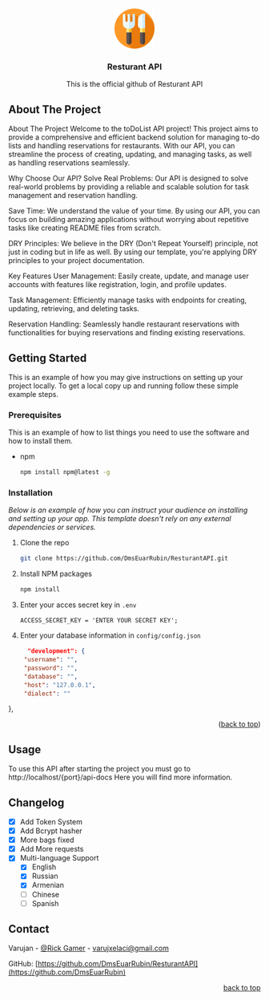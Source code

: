 <!-- Improved compatibility of back to top link: See: https://github.com/othneildrew/Best-README-Template/pull/73 -->
<a name="readme-top"></a>
<!-- PROJECT LOGO -->
<br />
<div align="center">
  <a href="https://github.com/DmsEuarRubin/ResturantAPI">
    <img src="images/logo.png" alt="Logo" width="80" height="80">
  </a>

  <h3 align="center">Resturant API</h3>

  <p align="center">This is the official github of Resturant API </p>
</div>

<!-- ABOUT THE PROJECT -->
## About The Project


About The Project
Welcome to the toDoList API project! This project aims to provide a comprehensive and efficient backend solution for managing to-do lists and handling reservations for restaurants. With our API, you can streamline the process of creating, updating, and managing tasks, as well as handling reservations seamlessly.

Why Choose Our API?
Solve Real Problems: Our API is designed to solve real-world problems by providing a reliable and scalable solution for task management and reservation handling.

Save Time: We understand the value of your time. By using our API, you can focus on building amazing applications without worrying about repetitive tasks like creating README files from scratch.

DRY Principles: We believe in the DRY (Don't Repeat Yourself) principle, not just in coding but in life as well. By using our template, you're applying DRY principles to your project documentation.

Key Features
User Management: Easily create, update, and manage user accounts with features like registration, login, and profile updates.

Task Management: Efficiently manage tasks with endpoints for creating, updating, retrieving, and deleting tasks.

Reservation Handling: Seamlessly handle restaurant reservations with functionalities for buying reservations and finding existing reservations.

<!-- GETTING STARTED -->
## Getting Started

This is an example of how you may give instructions on setting up your project locally.
To get a local copy up and running follow these simple example steps.

### Prerequisites

This is an example of how to list things you need to use the software and how to install them.
* npm
  ```sh
  npm install npm@latest -g
  ```

### Installation

_Below is an example of how you can instruct your audience on installing and setting up your app. This template doesn't rely on any external dependencies or services._

1. Clone the repo
   ```sh
   git clone https://github.com/DmsEuarRubin/ResturantAPI.git
   ```
2. Install NPM packages
   ```sh
   npm install
   ```
3. Enter your acces secret key in `.env`
   ```env
   ACCESS_SECRET_KEY = 'ENTER YOUR SECRET KEY';
   ```
4. Enter your database information in `config/config.json`
   ```json
     "development": {
    "username": "",
    "password": "",
    "database": "",
    "host": "127.0.0.1",
    "dialect": ""
  },
   

<p align="right">(<a href="#readme-top">back to top</a>)</p>



<!-- USAGE EXAMPLES -->
## Usage

To use this API after starting the project you must go to http://localhost/{port}/api-docs
Here you will find more information.

## Changelog

- [x] Add Token System
- [x] Add Bcrypt hasher
- [x] More bags fixed
- [x] Add More requests
- [x] Multi-language Support
    - [x] English
    - [x] Russian
    - [x] Armenian
    - [ ] Chinese
    - [ ] Spanish

## Contact

Varujan - [@Rick Gamer](https://vk.com/id770209554) - varujxelaci@gmail.com

GitHub: [https://github.com/DmsEuarRubin/ResturantAPI](https://github.com/DmsEuarRubin)

<p align="right"><a href="#readme-top">back to top</a></p>
